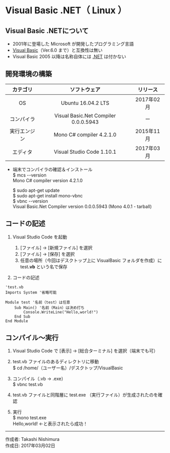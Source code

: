 # Visual Basic .NET（ Linux ）

## Visual Basic .NETについて

* 2001年に登場した Microsoft が開発したプログラミング言語
* [Visual Basic](https://ja.wikipedia.org/wiki/Microsoft_Visual_Basic)（Ver.6.0 まで）と互換性は無い
* Visual Basic 2005 以降は名称自体には [.NET](https://ja.wikipedia.org/wiki/.NET_Framework) は付かない

## 開発環境の構築

|カテゴリ|ソフトウェア|リリース|
|:--:|:--:|:--:|
|OS|Ubuntu 16.04.2 LTS|2017年02月|
|コンパイラ|Visual Basic.Net Compiler 0.0.0.5943|ー|
|実行エンジン|Mono C# compiler 4.2.1.0|2015年11月|
|エディタ|Visual Studio Code 1.10.1|2017年03月|

* 端末でコンパイラの確認＆インストール  
    $ mcs --version  
    Mono C# compiler version 4.2.1.0  

    $ sudo apt-get update  
    $ sudo apt-get install mono-vbnc  
    $ vbnc --version  
    Visual Basic.Net Compiler version 0.0.0.5943 (Mono 4.0.1 - tarball)

## コードの記述

1. Visual Studio Code を起動
    1. [ファイル] → [新規ファイル] を選択
    1. [ファイル] → [保存] を選択
    1. 任意の場所（今回はデスクトップ上に VisualBasic フォルダを作成）に test<b>.vb</b> という名で保存  

1. コードの記述
```
'test.vb
Imports System '省略可能

Module test '名前（test）は任意
    Sub Main() '名前（Main）は決め打ち
        Console.WriteLine("Hello,world!")
    End Sub
End Module
```

## コンパイル〜実行

1. Visual Studio Code で [表示] → [総合ターミナル] を選択（端末でも可）

1. test.vb ファイルのあるディレクトリに移動  
$ cd /home/（ユーザー名）/デスクトップ/VisualBasic

1. コンパイル（.vb → .exe）  
$ vbnc test.vb

1. test.vb ファイルと同階層に test.exe （実行ファイル）が生成されたのを確認

1. 実行  
$ mono test.exe  
Hello,world! ←と表示されたら成功！

***
作成者: Takashi Nishimura  
作成日: 2017年03月02日
